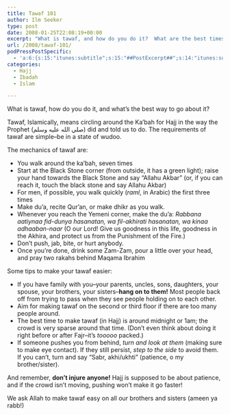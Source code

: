 ```yaml
---
title: Tawaf 101
author: Ilm Seeker
type: post
date: 2008-01-25T22:08:19+00:00
excerpt: "What is tawaf, and how do you do it?  What are the best times to do tawaf?  Tawaf means to circle the Ka'bah in a state of wudoo.  You recite Qur'an, du'a, or dhikr.  Avoid hurting your brothers and sisters in Islam."
url: /2008/tawaf-101/
podPressPostSpecific:
  - 'a:6:{s:15:"itunes:subtitle";s:15:"##PostExcerpt##";s:14:"itunes:summary";s:15:"##PostExcerpt##";s:15:"itunes:keywords";s:17:"##WordPressCats##";s:13:"itunes:author";s:10:"##Global##";s:15:"itunes:explicit";s:2:"No";s:12:"itunes:block";s:2:"No";}'
categories:
  - Hajj
  - Ibadah
  - Islam

---
```

What is tawaf, how do you do it, and what&#8217;s the best way to go about it?

Tawaf, Islamically, means circling around the Ka&#8217;bah for Hajj in the way the Prophet (صلي الله عليه وسلم) did and told us to do. The requirements of tawaf are simple&#8211;be in a state of wudoo.

The mechanics of tawaf are:

  * You walk around the ka&#8217;bah, seven times
  * Start at the Black Stone corner (from outside, it has a green light); raise your hand towards the Black Stone and say &#8220;Allahu Akbar&#8221; (or, if you can reach it, touch the black stone and say Allahu Akbar)
  * For men, if possible, you walk quickly (_raml_, in Arabic) the first three times
  * Make du&#8217;a, recite Qur&#8217;an, or make dhikr as you walk.
  * Whenever you reach the Yemeni corner, make the du&#8217;a: _Rabbana aatiynaa fid-dunya hasanatan, wa fil-akhirati hasanatan, wa kinaa adhaaban-naar_ (O our Lord! Give us goodness in this life, goodness in the Akhira, and protect us from the Punishment of the Fire.)
  * Don&#8217;t push, jab, bite, or hurt anybody.
  * Once you&#8217;re done, drink some Zam-Zam, pour a little over your head, and pray two rakahs behind Maqama Ibrahim

Some tips to make your tawaf easier:

  * If you have family with you&#8211;your parents, uncles, sons, daughters, your spouse, your brothers, your sisters&#8211;**hang on to them!** Most people back off from trying to pass when they see people holding on to each other.
  * Aim for making tawaf on the second or third floor if there are too many people around.
  * The best time to make tawaf (in Hajj) is around midnight or 1am; the crowd is very sparse around that time. (Don&#8217;t even think about doing it right before or after Fajr&#8211;it&#8217;s _tooooo_ packed.)
  * If someone pushes you from behind, _turn and look at them_ (making sure to make eye contact). If they still persist, _step to the side_ to avoid them. If you can&#8217;t, turn and say &#8220;Sabr, akhi/ukhti&#8221; (patience, o my brother/sister).

And remember, **don&#8217;t injure anyone!** Hajj is supposed to be about patience, and if the crowd isn&#8217;t moving, pushing won&#8217;t make it go faster!

We ask Allah to make tawaf easy on all our brothers and sisters (ameen ya rabb!)